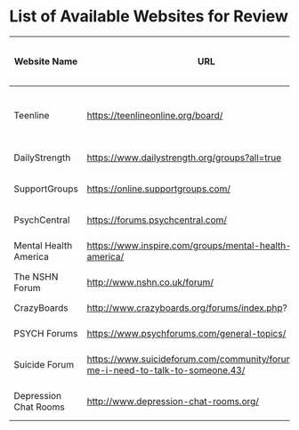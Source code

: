 
# List of Available Websites for Review

Website Name | URL          | General Topics (Suicide/Self-harm/Support)
------------ | ------------- | -------------------------------
Teenline | https://teenlineonline.org/board/ | Suicide, Self-Harm, Substance Abuse, many others
DailyStrength | https://www.dailystrength.org/groups?all=true | Self-harm, many others
SupportGroups | https://online.supportgroups.com/ | Self-harm, suicide, many others
PsychCentral | https://forums.psychcentral.com/ | Self-harm, many others
Mental Health America| https://www.inspire.com/groups/mental-health-america/ | Suicide, self-harm, many others
The NSHN Forum| http://www.nshn.co.uk/forum/ | Suicide, self-harm, others
CrazyBoards | http://www.crazyboards.org/forums/index.php? | Self-harm, many others
PSYCH Forums |https://www.psychforums.com/general-topics/ | Self-harm, many others
Suicide Forum |https://www.suicideforum.com/community/forums/help-me-i-need-to-talk-to-someone.43/ | For people that need to talk to people.
Depression Chat Rooms |http://www.depression-chat-rooms.org/ | Depression and Anxiety Peer Support

